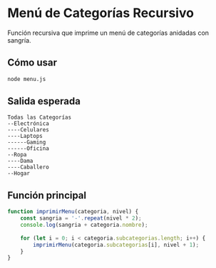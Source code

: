 # Menú de Categorías Recursivo

Función recursiva que imprime un menú de categorías anidadas con sangría.

## Cómo usar

```bash
node menu.js
```

## Salida esperada

```
Todas las Categorías 
--Electrónica 
----Celulares 
----Laptops 
------Gaming 
------Oficina 
--Ropa 
----Dama 
----Caballero 
--Hogar
```

## Función principal

```javascript
function imprimirMenu(categoria, nivel) {
    const sangria = '-'.repeat(nivel * 2);
    console.log(sangria + categoria.nombre);
    
    for (let i = 0; i < categoria.subcategorias.length; i++) {
        imprimirMenu(categoria.subcategorias[i], nivel + 1);
    }
}
```
